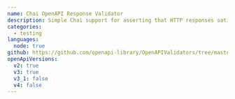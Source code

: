 ```yaml
---
name: Chai OpenAPI Response Validator
description: Simple Chai support for asserting that HTTP responses satisfy an OpenAPI spec.
categories:
  - testing
languages:
  node: true
github: https://github.com/openapi-library/OpenAPIValidators/tree/master/packages/chai-openapi-response-validator
openApiVersions:
  v2: true
  v3: true
  v3_1: false
  v4: false
---
```

